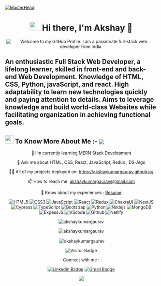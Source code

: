 [![MasterHead](https://cdn.hashnode.com/res/hashnode/image/upload/v1609863995034/X1npNgq5d.gif)](https://akshaykumargaurav.github.io)
<!-- <h1 align="center">Hi👋 I'm Akshay Kumar Gaurav</h1> -->
<h1 align='center'><img height="30" width="40" src="https://raw.githubusercontent.com/blackcater/blackcater/main/images/Hi.gif"/>Hi there, I'm Akshay 🙂</h1>
<p align='center' style='margin: 16px 4px 8px;'>
    <img src="https://readme-typing-svg.herokuapp.com?font=Fira+Code&duration=3000&pause=1000&speed=10&color=54A6FF&center=true&vCenter=true&multiline=true&width=710&height=70&lines=Welcome+to+my+GitHub+Profile;I+am+a+passionate+full-stack+web+developer+from+India" alt="Welcome to my GitHub Profile. I am a passionate full-stack web developer from India." />
</p>
 
## An enthusiastic Full Stack Web Developer, a lifelong learner, skilled in front-end and back-end Web Development. Knowledge of HTML, CSS, Python, javaScript, and react. High adaptability to learn new technologies quickly and paying attention to details. Aims to leverage knowledge and build world-class Websites while facilitating organization in achieving functional goals.

 <h2 align="left"><img src="https://github.com/TheDudeThatCode/TheDudeThatCode/blob/master/Assets/Developer.gif" width="28"> To Know More About Me :- <a href="https://harshal-kitukale.github.io/"><img src="https://img.shields.io/badge/Portfolio-grey?style=for-the-badge&logo=ko-fi&logoColor=white" align="center"/></a>
 </h2>
  

<div align="center">
 <p>🌱 I’m currently learning MERN Stack Development</p>
 <p>💬 Ask me about HTML, CSS, React, JavaScript, Redux , DS-Algo</p>
 <p>👨‍💻 All of my projects deployed on: <a href="https://akshaykumargaurav.github.io/">https://akshaykumargaurav.github.io/</a></p>
 <p>📫 How to reach me: <a href="akshaykumargaurav@gmail.com">akshaykumargaurav@gmail.com</a></p> 
 <p>📄 Know about my experiences : <a href="https://drive.google.com/file/d/1ekChql2uokFwbp5jUYriDAvMOYX1Orm-/view?usp=share_link">Resume</a></p>
</div>

<div align="center">
 
![HTML5](https://img.shields.io/badge/-HTML5-E34F26?style=flat-square&logo=html5&logoColor=white)
![CSS3](https://img.shields.io/badge/-CSS3-1572B6?style=flat-square&logo=css3)
![JavaScript](https://img.shields.io/badge/-JavaScript-black?style=flat-square&logo=javascript)
![React](https://img.shields.io/badge/-React-black?style=flat-square&logo=react)
![Redux](https://img.shields.io/badge/-Redux-black?style=flat-square&logo=Redux)
![ChakraUI](https://img.shields.io/badge/-ChakraUI-00599C?style=flat-square&logo=ChakraUI)
![NextJS](https://img.shields.io/badge/-NextJS-E10098?style=flat-square&logo=nextJS)
![Cypress](https://img.shields.io/badge/-Cypress-311C87?style=flat-square&logo=apollo-cypress)
![TypeScript](https://img.shields.io/badge/-TypeScript-007ACC?style=flat-square&logo=typescript)
![Bootstrap](https://img.shields.io/badge/-Bootstrap-563D7C?style=flat-square&logo=bootstrap)
![Python](https://img.shields.io/badge/-Python-black?style=flat-square&logo=Python)
![Nodejs](https://img.shields.io/badge/-Nodejs-black?style=flat-square&logo=Node.js)
![MongoDB](https://img.shields.io/badge/-MongoDB-black?style=flat-square&logo=mongodb)
![ExpessJS](https://img.shields.io/badge/-ExpessJS-black?style=flat-square&logo=expressJS)
![VScode](https://img.shields.io/badge/-VScode-336791?style=flat-square&logo=VScode)
![Github](https://img.shields.io/badge/-Github-black?style=flat-square&logo=Github)
![Netlify](https://img.shields.io/badge/-Netlify-430098?style=flat-square&logo=Netlify)
 
<div/>
 
 
 <p><img align="center" src="https://github-readme-stats.vercel.app/api/top-langs?username=akshaykumargaurav&show_icons=true&locale=en&layout=compact" alt="akshaykumargaurav" /></p>
  
  
<p><img align="center" src="https://github-readme-streak-stats.herokuapp.com?user=akshaykumargaurav&show_icons=true&&theme=highcontrast&ring=38EBDA" alt="akshaykumargaurav" /></p>
 
 
<p>&nbsp;<img align="center" src="https://github-readme-stats.vercel.app/api?username=akshaykumargaurav&show_icons=true&&theme=highcontrast&ring=38EBDA" alt="akshaykumargaurav" /></p>
 
 
![Visitor Badge](https://visitor-badge.laobi.icu/badge?page_id=akshaykumargaurav.akshaykumargaurav)


Connect with me :
 
 [![Linkedin Badge](https://img.shields.io/badge/-LinkedIn-blue?style=flat-square&logo=Linkedin&logoColor=white&link=https://www.linkedin.com/in/akshay-kumar-gaurav-6137a0236?original_referer=https%3A%2F%2Fwww.google.com%2F)](https://www.linkedin.com/in/akshay-kumar-gaurav-6137a0236?original_referer=https%3A%2F%2Fwww.google.com%2F)  [![Gmail Badge](https://img.shields.io/badge/-GMAIL-c14438?style=flat-square&logo=Gmail&logoColor=white&link=mailto:akshaykumargaurav@gmail.com)](mailto:akshaykumargaurav@gmail.com)
 
 
 <img  src="https://raw.githubusercontent.com/Trilokia/Trilokia/379277808c61ef204768a61bbc5d25bc7798ccf1/bottom_header.svg">
  </p>

